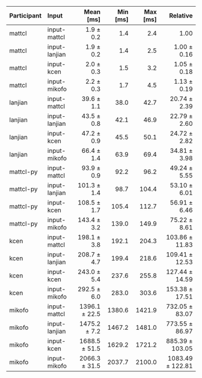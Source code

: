| Participant | Input | Mean [ms] | Min [ms] | Max [ms] | Relative |
|:---|:---|---:|---:|---:|---:|
| mattcl | input-mattcl | 1.9 ± 0.2 | 1.4 | 2.4 | 1.00 |
| mattcl | input-lanjian | 1.9 ± 0.2 | 1.4 | 2.5 | 1.00 ± 0.16 |
| mattcl | input-kcen | 2.0 ± 0.3 | 1.5 | 3.2 | 1.05 ± 0.18 |
| mattcl | input-mikofo | 2.2 ± 0.3 | 1.7 | 4.5 | 1.13 ± 0.19 |
| lanjian | input-mattcl | 39.6 ± 1.1 | 38.0 | 42.7 | 20.74 ± 2.39 |
| lanjian | input-lanjian | 43.5 ± 0.8 | 42.1 | 46.9 | 22.79 ± 2.60 |
| lanjian | input-kcen | 47.2 ± 0.9 | 45.5 | 50.1 | 24.72 ± 2.82 |
| lanjian | input-mikofo | 66.4 ± 1.4 | 63.9 | 69.4 | 34.81 ± 3.98 |
| mattcl-py | input-mattcl | 93.9 ± 0.9 | 92.2 | 96.2 | 49.24 ± 5.55 |
| mattcl-py | input-lanjian | 101.3 ± 1.4 | 98.7 | 104.4 | 53.10 ± 6.01 |
| mattcl-py | input-kcen | 108.5 ± 1.7 | 105.4 | 112.7 | 56.91 ± 6.46 |
| mattcl-py | input-mikofo | 143.4 ± 3.2 | 139.0 | 149.9 | 75.22 ± 8.61 |
| kcen | input-mattcl | 198.1 ± 3.8 | 192.1 | 204.3 | 103.86 ± 11.83 |
| kcen | input-lanjian | 208.7 ± 4.7 | 199.4 | 218.6 | 109.41 ± 12.53 |
| kcen | input-kcen | 243.0 ± 5.4 | 237.6 | 255.8 | 127.44 ± 14.59 |
| kcen | input-mikofo | 292.5 ± 6.0 | 283.0 | 303.6 | 153.38 ± 17.51 |
| mikofo | input-mattcl | 1396.1 ± 22.5 | 1380.6 | 1421.9 | 732.05 ± 83.07 |
| mikofo | input-lanjian | 1475.2 ± 7.2 | 1467.2 | 1481.0 | 773.55 ± 86.97 |
| mikofo | input-kcen | 1688.5 ± 51.5 | 1629.2 | 1721.2 | 885.39 ± 103.05 |
| mikofo | input-mikofo | 2066.3 ± 31.5 | 2037.7 | 2100.0 | 1083.49 ± 122.81 |
